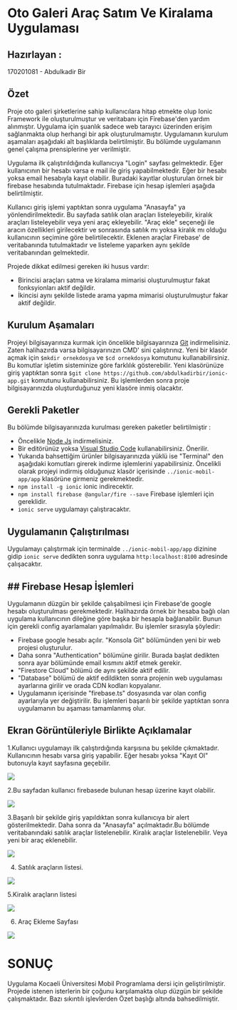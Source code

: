 # Oto Galeri Araç Satım Ve Kiralama Uygulaması
 
## Hazırlayan :
170201081 - Abdulkadir Bir

## Özet
 Proje oto galeri şirketlerine sahip kullanıcılara hitap etmekte olup Ionic Framework ile oluşturulmuştur ve veritabanı için Firebase'den yardım alınmıştır. Uygulama için şuanlık sadece web tarayıcı üzerinden erişim sağlanmakta olup herhangi bir apk oluşturulmamıştır. Uygulamanın kurulum aşamaları aşağıdaki alt başlıklarda belirtilmiştir. Bu bölümde uygulamanın genel çalışma prensiplerine yer verilmiştir.
 
 Uygulama ilk çalıştırıldığında kullanıcıya "Login" sayfası gelmektedir. Eğer kullanıcının bir hesabı varsa e mail ile giriş yapabilmektedir. Eğer bir hesabı yoksa email hesabıyla kayıt olabilir. Buradaki kayıtlar oluşturulan örnek bir firebase hesabında tutulmaktadır. Firebase için hesap işlemleri aşağıda belirtilmiştir.
 
 Kullanıcı giriş işlemi yaptıktan sonra uygulama "Anasayfa" ya yönlendirilmektedir. Bu sayfada satılık olan araçları listeleyebilir, kiralık araçları listeleyebilir veya yeni araç ekleyebilir. "Araç ekle" seçeneği ile aracın özellikleri girilecektir ve sonrasında satılık mı yoksa kiralık mı olduğu kullanıcının seçimine göre belirtilecektir. Eklenen araçlar Firebase' de veritabanında tutulmaktadır ve listeleme yaparken aynı şekilde veritabanından gelmektedir.
 
Projede dikkat edilmesi gereken iki husus vardır:
- Birincisi araçları satma ve kiralama mimarisi oluşturulmuştur fakat fonksyionları aktif değildir.
- İkincisi aynı şekilde listede arama yapma mimarisi oluşturulmuştur fakar aktif değildir.

## Kurulum Aşamaları 
Projeyi bilgisayarınıza kurmak için öncelikle bilgisayarınıza [Git](https://git-scm.com/downloads) indirmelisiniz. Zaten halihazırda varsa bilgisayarınızın CMD' sini çalıştırınız. Yeni bir klasör açmak için `$mkdir ornekdosya` ve `$cd ornekdosya` komutunu kullanabilirsiniz. Bu komutlar işletim sisteminize göre farklılık gösterebilir. Yeni klasörünüze giriş yaptıktan sonra `$git clone https://github.com/abdulkadirbir/ionic-app.git` komutunu kullanabilirsiniz. Bu işlemlerden sonra proje bilgisayarınızda oluşturduğunuz yeni klasöre inmiş olacaktır.

## Gerekli Paketler
Bu bölümde bilgisayarınızda kurulması gereken paketler belirtilmiştir :
- Öncelikle [Node Js](https://nodejs.org/en/) indirmelisiniz.
- Bir editörünüz yoksa [Visual Studio Code](https://code.visualstudio.com/) kullanabilirsiniz. Önerilir.
- Yukarıda bahsettiğim ürünler bilgisayarınızda yüklü ise "Terminal" den aşağıdaki komutları girerek indirme işlemlerini yapabilirsiniz. Öncelikli olarak projeyi indirmiş olduğunuz klasör içerisinde `../ionic-mobil-app/app` klasörüne girmeniz gerekmektedir.
- `npm install -g ionic` ionic indirecektir.
- `npm install firebase @angular/fire --save` Firebase işlemleri için gereklidir.
- `ionic serve` uygulamayı çalıştıracaktır.

## Uygulamanın Çalıştırılması
Uygulamayı çalıştırmak için terminalde `../ionic-mobil-app/app` dizinine gidip `ionic serve` dedikten sonra uygulama `http:localhost:8100` adresinde çalışacaktır. 

## ## Firebase Hesap İşlemleri
Uygulamanın düzgün bir şekilde çalışabilmesi için Firebase'de google hesabı oluşturulması gerekmektedir. Halihazırda örnek bir hesaba bağlı olan uygulama kullanıcının dileğine göre başka bir hesapla bağlanabilir. Bunun için gerekli config ayarlamaları yapılmalıdır. Bu işlemler sırasıyla şöyledir:
- Firebase google hesabı açılır. "Konsola Git" bölümünden yeni bir web projesi oluşturulur.
- Daha sonra "Authentication" bölümüne girilir. Burada başlat dedikten sonra ayar bölümünde email kısmını aktif etmek gerekir.
- "Firestore Cloud" bölümü de aynı şekilde aktif edilir.
- "Database" bölümü de aktif edildikten sonra projenin web uygulaması ayarlarına girilir ve orada CDN kodları kopyalanır.
- Uygulamanın içerisinde "firebase.ts" dosyasında var olan config ayarlarıyla yer değiştirilir. Bu işlemleri başarılı bir şekilde yaptıktan sonra uygulamanın bu aşaması tamamlanmış olur.

## Ekran Görüntüleriyle Birlikte Açıklamalar
1.Kullanıcı uygulamayı ilk çalıştırdığında karşısına bu şekilde çıkmaktadır. Kullanıcının hesabı varsa giriş yapabilir. Eğer hesabı yoksa "Kayıt Ol" butonuyla kayıt sayfasına geçebilir.

![](screenshots/Screenshot_12.png)

2.Bu sayfadan kullanıcı firebasede bulunan hesap üzerine kayıt olabilir.

![](screenshots/Screenshot_16.png)

3.Başarılı bir şekilde giriş yapıldıktan sonra kullanıcıya bir alert gösterilmektedir. Daha sonra da "Anasayfa" açılmaktadır.Bu bölümde veritabanındaki satılık araçlar listelenebilir. Kiralık araçlar listelenebilir. Veya yeni bir araç eklenebilir.

![](screenshots/Screenshot_15.png)

4. Satılık araçların listesi.

![](screenshots/Screenshot_13.png)

5.Kiralık araçların listesi

![](screenshots/Screenshot_14.png)

6. Araç Ekleme Sayfası

![](screenshots/Screenshot_15.png)




# SONUÇ 
Uygulama Kocaeli Üniversitesi Mobil Programlama dersi için geliştirilmiştir. Projede istenen isterlerin bir çoğunu karşılamakta olup düzgün bir şekilde çalışmaktadır. Bazı sıkıntılı işlevlerden Özet başlığı altında bahsedilmiştir.


 
